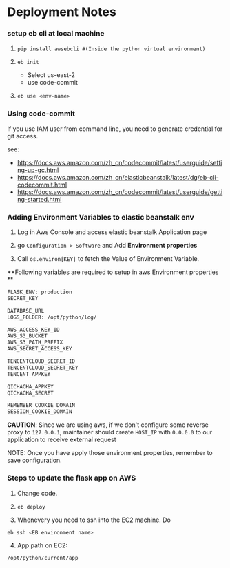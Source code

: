 # Deployment Notes

### setup eb cli at local machine

1. `pip install awsebcli #(Inside the python virtual environment)`

2. `eb init`

    * Select us-east-2
    * use code-commit

3. `eb use <env-name>`

### Using code-commit

If you use IAM user from command line, you need to generate credential for git access.

see:
- https://docs.aws.amazon.com/zh_cn/codecommit/latest/userguide/setting-up-gc.html
- https://docs.aws.amazon.com/zh_cn/elasticbeanstalk/latest/dg/eb-cli-codecommit.html
- https://docs.aws.amazon.com/zh_cn/codecommit/latest/userguide/getting-started.html

### Adding Environment Variables to elastic beanstalk env

1. Log in Aws Console and access elastic beanstalk Application page

2. go `Configuration > Software` and Add **Environment properties**

3. Call `os.environ[KEY]` to fetch the Value of Environment Variable.

**Following variables are required to setup in aws Environment properties
**

```sh
FLASK_ENV: production
SECRET_KEY

DATABASE_URL
LOGS_FOLDER: /opt/python/log/

AWS_ACCESS_KEY_ID
AWS_S3_BUCKET
AWS_S3_PATH_PREFIX
AWS_SECRET_ACCESS_KEY

TENCENTCLOUD_SECRET_ID
TENCENTCLOUD_SECRET_KEY
TENCENT_APPKEY

QICHACHA_APPKEY
QICHACHA_SECRET

REMEMBER_COOKIE_DOMAIN
SESSION_COOKIE_DOMAIN
```

**CAUTION**: Since we are using aws, if we don't configure some reverse proxy to `127.0.0.1`, maintainer should create `HOST_IP` with `0.0.0.0` to our application to receive external request

NOTE: Once you have apply those environment properties, remember to save configuration.

### Steps to update the flask app on AWS

1. Change code.

2. `eb deploy`

3. Whenevery you need to ssh into the EC2 machine. Do

```sh
eb ssh <EB environment name>
```

4. App path on EC2:

```sh
/opt/python/current/app
```
